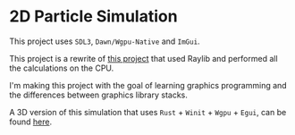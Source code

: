 # 2D Particle Simulation
This project uses `SDL3`, `Dawn/Wgpu-Native` and `ImGui`.

This project is a rewrite of [this project](https://github.com/lucascompython/particles) that used Raylib and performed all the calculations on the CPU.

I'm making this project with the goal of learning graphics programming and the differences between graphics library stacks.

A 3D version of this simulation that uses `Rust` + `Winit` + `Wgpu` + `Egui`, can be found [here](https://github.com/lucascompython/particle-simulation-3d).
